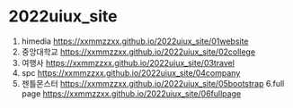 # 2022uiux_site
1. himedia  https://xxmmzzxx.github.io/2022uiux_site/01website
2. 중앙대학교  https://xxmmzzxx.github.io/2022uiux_site/02college
3. 여행사  https://xxmmzzxx.github.io/2022uiux_site/03travel
4. spc  https://xxmmzzxx.github.io/2022uiux_site/04company
5. 젠틀몬스터 https://xxmmzzxx.github.io/2022uiux_site/05bootstrap
6.full page https://xxmmzzxx.github.io/2022uiux_site/06fullpage
